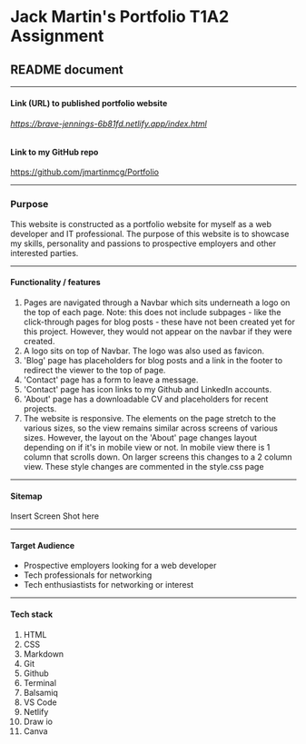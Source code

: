 
# Jack Martin's Portfolio T1A2 Assignment 
## README document 
__________


#### Link (URL) to published portfolio website 
###### https://brave-jennings-6b81fd.netlify.app/index.html

#### Link to my GitHub repo
https://github.com/jmartinmcg/Portfolio
__________

### Purpose
This website is constructed as a portfolio website for myself as a web developer and IT professional. The purpose of this website is to showcase my skills, personality and passions to prospective employers and other interested parties. 
___________

#### Functionality / features 

1. Pages are navigated through a Navbar which sits underneath a logo on the top of each page. Note: this does not include subpages - like the click-through pages for blog posts - these have not been created yet for this project. However, they would not appear on the navbar if they were created. 
2. A logo sits on top of Navbar. The logo was also used as favicon. 
3. 'Blog' page has placeholders for blog posts and a link in the footer to redirect the viewer to the top of page. 
4. 'Contact' page has a form to leave a message.
5. 'Contact' page has icon links to my Github and LinkedIn accounts.
6. 'About' page has a downloadable CV and placeholders for recent projects. 
7. The website is responsive. The elements on the page stretch to the various sizes, so the view remains similar across screens of various sizes. However, the layout on the 'About' page changes layout depending on if it's in mobile view or not. In mobile view there is 1 column that scrolls down. On larger screens this changes to a 2 column view. These style changes are commented in the style.css page 
_____________

#### Sitemap
Insert Screen Shot here 

___________

#### Target Audience 
* Prospective employers looking for a web developer
* Tech professionals for networking
* Tech enthusiastists for networking or interest 

______________


#### Tech stack 

1. HTML 
2. CSS
3. Markdown
4. Git 
5. Github
6. Terminal 
7. Balsamiq
8. VS Code 
9. Netlify
10. Draw io
11. Canva
